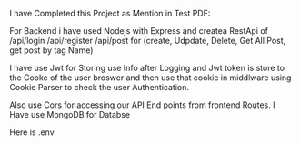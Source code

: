 I have Completed this Project as Mention in Test PDF:

For Backend i have used Nodejs with Express and createa RestApi of 
/api/login
/api/register
/api/post for (create, Udpdate, Delete, Get All Post, get post by tag Name)

 I have use Jwt for Storing use Info after Logging and Jwt token is store to the Cooke of the user broswer and then use that cookie in middlware using Cookie Parser to check the user Authentication. 

 Also use Cors for accessing our API End points from frontend Routes.
 I Have use MongoDB for Databse 

 Here is .env
 <!-- MONGODB_CONNTECT_URL=mongodb+srv://madhuranjan:admin@cluster0.9pccdr7.mongodb.net/?retryWrites=true&w=majority&appName=Cluster0
PORT=7777
JWT_SECRET=fjgfdhgdfjh@JHFGSDHJ2^&$%& -->
